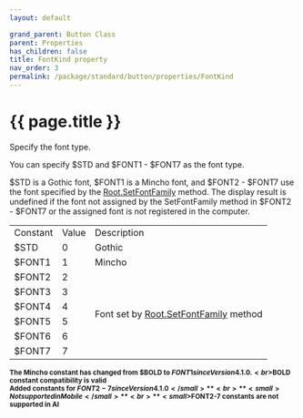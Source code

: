 ```yaml
---
layout: default

grand_parent: Button Class
parent: Properties
has_children: false
title: FontKind property
nav_order: 3
permalink: /package/standard/button/properties/FontKind
---
```

# {{ page.title }}

Specify the font type.
 
You can specify $STD and $FONT1 - $FONT7 as the font type.

$STD is a Gothic font, $FONT1 is a Mincho font, and $FONT2 - $FONT7 use the font specified by the [Root.SetFontFamily]() method. The display result is undefined if the font not assigned by the SetFontFamily method in $FONT2 - $FONT7 or the assigned font is not registered in the computer.


<table>
    <tr>
        <td>Constant</td>
        <td>Value</td>
        <td>Description</td>
    </tr>
    <tr>
        <td>$STD</td>
        <td>0</td>
        <td>Gothic</td>
    </tr>
    <tr>
        <td>$FONT1</td>
        <td>1</td>
        <td>Mincho</td>
    </tr>
    <tr>
        <td>$FONT2</td>
        <td>2</td>
        <td rowspan="6">Font set by <a href="">Root.SetFontFamily</a> method</td>
    </tr>
    <tr>
        <td>$FONT3</td>
        <td>3</td>
    </tr>
    <tr>
        <td>$FONT4</td>
        <td>4</td>
    </tr>
    <tr>
        <td>$FONT5</td>
        <td>5</td>
    </tr>
    <tr>
        <td>$FONT6</td>
        <td>6</td>
    </tr>
    <tr>
        <td>$FONT7</td>
        <td>7</td>
    </tr>
</table>

**<small>The Mincho constant has changed from $BOLD to $FONT1 since Version 4.1.0. <br>$BOLD constant compatibility is valid</small>**
<br>**<small>Added constants for $FONT2-7 since Version 4.1.0</small>**
<br>**<small>Not supported in Mobile</small>**
<br>**<small>$FONT2-7 constants are not supported in AI</small>**